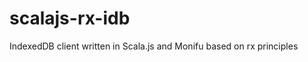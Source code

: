 scalajs-rx-idb
==============

IndexedDB client written in Scala.js and Monifu based on rx principles 
